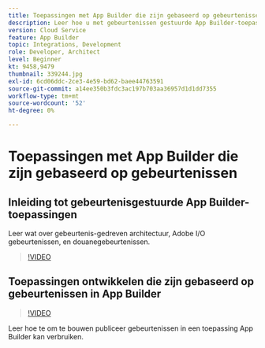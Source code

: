 ```yaml
---
title: Toepassingen met App Builder die zijn gebaseerd op gebeurtenissen
description: Leer hoe u met gebeurtenissen gestuurde App Builder-toepassingen kunt maken.
version: Cloud Service
feature: App Builder
topic: Integrations, Development
role: Developer, Architect
level: Beginner
kt: 9458,9479
thumbnail: 339244.jpg
exl-id: 6cd06ddc-2ce3-4e59-bd62-baee44763591
source-git-commit: a14ee350b3fdc3ac197b703aa36957d1d1dd7355
workflow-type: tm+mt
source-wordcount: '52'
ht-degree: 0%

---
```


# Toepassingen met App Builder die zijn gebaseerd op gebeurtenissen

## Inleiding tot gebeurtenisgestuurde App Builder-toepassingen

Leer wat over gebeurtenis-gedreven architectuur, Adobe I/O gebeurtenissen, en douanegebeurtenissen.

>[!VIDEO](https://video.tv.adobe.com/v/339244/?quality=12&learn=on)

## Toepassingen ontwikkelen die zijn gebaseerd op gebeurtenissen in App Builder

>[!VIDEO](https://video.tv.adobe.com/v/339245/?quality=12&learn=on)

Leer hoe te om te bouwen publiceer gebeurtenissen in een toepassing App Builder kan verbruiken.
